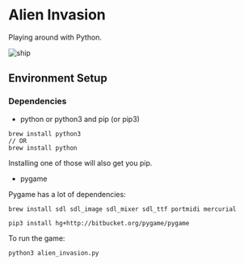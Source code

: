 # Alien Invasion

Playing around with Python.

![ship](ship.bmp)

## Environment Setup

### Dependencies

* python or python3 and pip (or pip3)

```
brew install python3
// OR
brew install python
```

Installing one of those will also get you pip.

* pygame

Pygame has a lot of dependencies:

```
brew install sdl sdl_image sdl_mixer sdl_ttf portmidi mercurial
```

```
pip3 install hg+http://bitbucket.org/pygame/pygame
```

To run the game:

```
python3 alien_invasion.py
```
